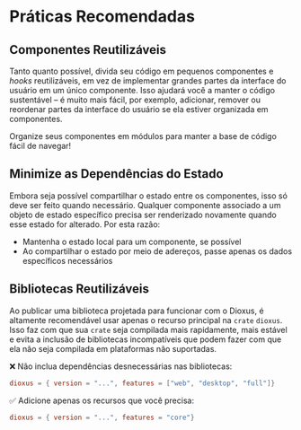 # Práticas Recomendadas

## Componentes Reutilizáveis

Tanto quanto possível, divida seu código em pequenos componentes e _hooks_ reutilizáveis, em vez de implementar grandes partes da interface do usuário em um único componente. Isso ajudará você a manter o código sustentável – é muito mais fácil, por exemplo, adicionar, remover ou reordenar partes da interface do usuário se ela estiver organizada em componentes.

Organize seus componentes em módulos para manter a base de código fácil de navegar!

## Minimize as Dependências do Estado

Embora seja possível compartilhar o estado entre os componentes, isso só deve ser feito quando necessário. Qualquer componente associado a um objeto de estado específico precisa ser renderizado novamente quando esse estado for alterado. Por esta razão:

- Mantenha o estado local para um componente, se possível
- Ao compartilhar o estado por meio de adereços, passe apenas os dados específicos necessários

## Bibliotecas Reutilizáveis

Ao publicar uma biblioteca projetada para funcionar com o Dioxus, é altamente recomendável usar apenas o recurso principal na `crate` `dioxus`. Isso faz com que sua `crate` seja compilada mais rapidamente, mais estável e evita a inclusão de bibliotecas incompatíveis que podem fazer com que ela não seja compilada em plataformas não suportadas.

❌ Não inclua dependências desnecessárias nas bibliotecas:

```toml
dioxus = { version = "...", features = ["web", "desktop", "full"]}
```

✅ Adicione apenas os recursos que você precisa:

```toml
dioxus = { version = "...", features = "core"}
```
